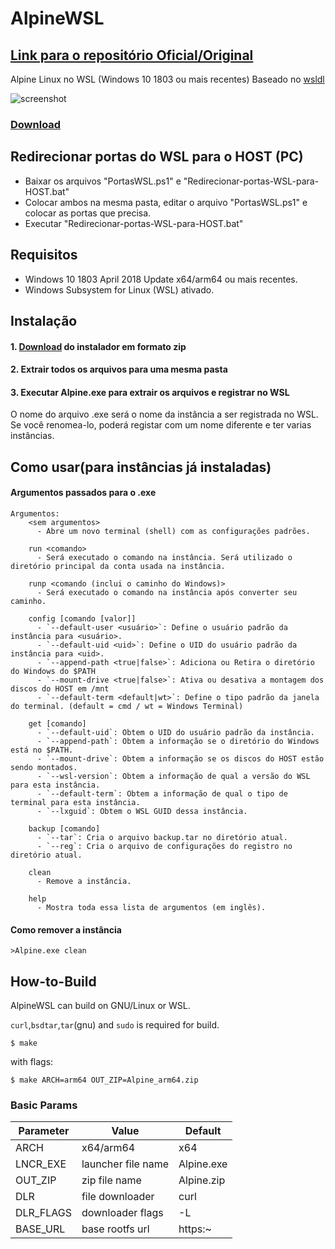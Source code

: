 # AlpineWSL
## [Link para o repositório Oficial/Original](https://github.com/yuk7/AlpineWSL)

Alpine Linux no WSL (Windows 10 1803 ou mais recentes)
Baseado no [wsldl](https://github.com/yuk7/wsldl)

![screenshot](https://raw.githubusercontent.com/wiki/yuk7/wsldl/img/Alpine_Arch_Cent.png)


### [Download](https://github.com/igorferreir4/AlpineWSL/releases/latest)

## Redirecionar portas do WSL para o HOST (PC)
* Baixar os arquivos "PortasWSL.ps1" e "Redirecionar-portas-WSL-para-HOST.bat"
* Colocar ambos na mesma pasta, editar o arquivo "PortasWSL.ps1" e colocar as portas que precisa.
* Executar "Redirecionar-portas-WSL-para-HOST.bat"

## Requisitos
* Windows 10 1803 April 2018 Update x64/arm64 ou mais recentes.
* Windows Subsystem for Linux (WSL) ativado.

## Instalação
#### 1. [Download](https://github.com/igorferreir4/AlpineWSL/releases/latest) do instalador em formato zip

#### 2. Extrair todos os arquivos para uma mesma pasta

#### 3. Executar Alpine.exe para extrair os arquivos e registrar no WSL
O nome do arquivo .exe será o nome da instância a ser registrada no WSL.
Se você renomea-lo, poderá registar com um nome diferente e ter varias instâncias.


## Como usar(para instâncias já instaladas)
#### Argumentos passados para o .exe
```dos
Argumentos:
    <sem argumentos>
      - Abre um novo terminal (shell) com as configurações padrões.

    run <comando>
      - Será executado o comando na instância. Será utilizado o diretório principal da conta usada na instância.

    runp <comando (inclui o caminho do Windows)>
      - Será executado o comando na instância após converter seu caminho.

    config [comando [valor]]
      - `--default-user <usuário>`: Define o usuário padrão da instância para <usuário>.
      - `--default-uid <uid>`: Define o UID do usuário padrão da instância para <uid>.
      - `--append-path <true|false>`: Adiciona ou Retira o diretório do Windows do $PATH
      - `--mount-drive <true|false>`: Ativa ou desativa a montagem dos discos do HOST em /mnt
      - `--default-term <default|wt>`: Define o tipo padrão da janela do terminal. (default = cmd / wt = Windows Terminal)

    get [comando]
      - `--default-uid`: Obtem o UID do usuário padrão da instância.
      - `--append-path`: Obtem a informação se o diretório do Windows está no $PATH.
      - `--mount-drive`: Obtem a informação se os discos do HOST estão sendo montados.
      - `--wsl-version`: Obtem a informação de qual a versão do WSL para esta instância.
      - `--default-term`: Obtem a informação de qual o tipo de terminal para esta instância.
      - `--lxguid`: Obtem o WSL GUID dessa instância.

    backup [comando]
      - `--tar`: Cria o arquivo backup.tar no diretório atual.
      - `--reg`: Cria o arquivo de configurações do registro no diretório atual.

    clean
      - Remove a instância.

    help
      - Mostra toda essa lista de argumentos (em inglês).
```


#### Como remover a instância
```dos
>Alpine.exe clean
```

## How-to-Build
AlpineWSL can build on GNU/Linux or WSL.

`curl`,`bsdtar`,`tar`(gnu) and `sudo` is required for build.
```shell
$ make
```

with flags:
```
$ make ARCH=arm64 OUT_ZIP=Alpine_arm64.zip
```

### Basic Params
|  Parameter |  Value  |  Default  |
| ---- | ---- | ---- |
|  ARCH  |  x64/arm64  | x64 |
|  LNCR_EXE  |  launcher file name  | Alpine.exe |
|  OUT_ZIP  |  zip file name  | Alpine.zip |
|  DLR  |  file downloader  | curl |
|  DLR_FLAGS  |  downloader flags  | -L |
|  BASE_URL  |  base rootfs url  | https:~ |
